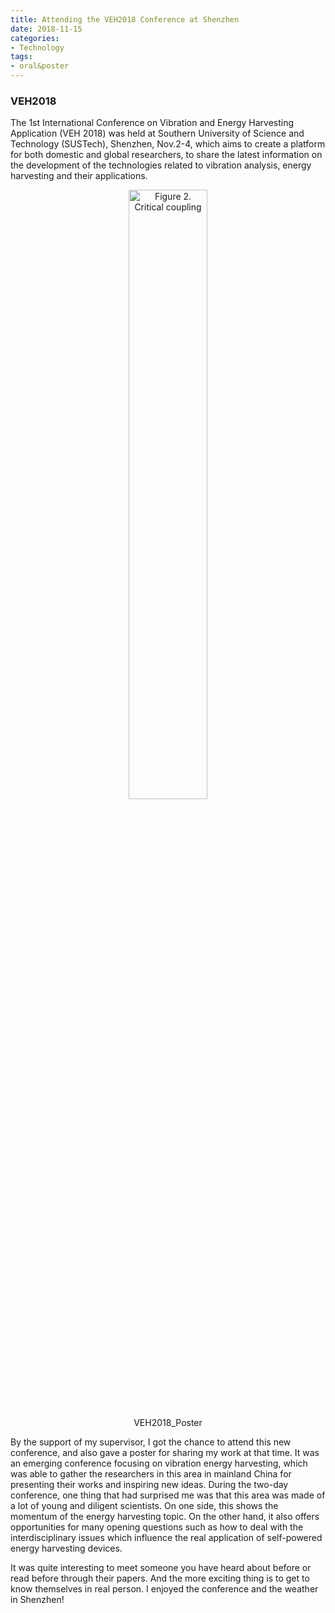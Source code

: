 ```yaml
---
title: Attending the VEH2018 Conference at Shenzhen
date: 2018-11-15
categories:
- Technology
tags:
- oral&poster
---
```



### VEH2018
The 1st International Conference on Vibration and Energy Harvesting Application (VEH 2018) was held at Southern University of Science and Technology (SUSTech), Shenzhen, Nov.2-4, which aims to create a platform for both domestic and global researchers, to share the latest information on the development of the technologies related to vibration analysis, energy harvesting and their applications. 

<!--more-->

<div align="center">    
    <p><img src="http://tva1.sinaimg.cn/large/0060lm7Tly1g59tbi3a3jj30u016fhdx.jpg" alt="Figure 2. Critical coupling"  style="width:50%" />
    <p>VEH2018_Poster
</div>

By the support of my supervisor, I got the chance to attend this new conference, and also gave a poster for sharing my work at that time. It was an emerging conference focusing on vibration energy harvesting, which was able to gather the researchers in this area in mainland China for presenting their works and inspiring new ideas. During the two-day conference, one thing that had surprised me was that this area was made of a lot of young and diligent scientists. On one side, this shows the momentum of the energy harvesting topic. On the other hand, it also offers opportunities for many opening questions such as how to deal with the interdisciplinary issues which influence the real application of self-powered energy harvesting devices.

It was quite interesting to meet someone you have heard about before or read before through their papers. And the more exciting thing is to get to know themselves in real person. I enjoyed the conference and the weather in Shenzhen!



